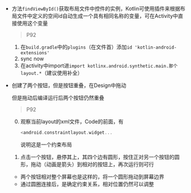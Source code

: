 + 方法`findViewById()`获取布局文件中控件的实例，Kotlin可使用插件来根据布局文件中定义的空间id自动生成一个具有相同名称的变量，可在Activity中直接使用这个变量

  > P92

  1. 在`build.gradle`中的`plugins`（在文件首）添加`id 'kotlin-android-extensions'`
  2. sync now
  3. 在activity中import进`import kotlinx.android.synthetic.main.那个layout.*`（建议使用补全）

+ 创建了两个按钮，但是按钮重叠，在Design中拖动

  但是拖动后编译运行后两个按钮仍然重叠

  > P92

  0. 观察当前layout的xml文件，Code的前面，有

     ```kotlin
     <android.constraintlayout.widget...
     ```

     说明这是一个约束布局

  1. 点击一个按钮，悬停其上，其四个边有圆形，按住正对另一个按钮的圆形，拖动（动画是箭头）到相对的按钮上，再次运行则可行

  + 两个按钮相对整个屏幕也是这样的，将一个圆形拖动到屏幕边界
  + 通过圆圈连接后，是确定约束关系，相对位置仍然可以调整
